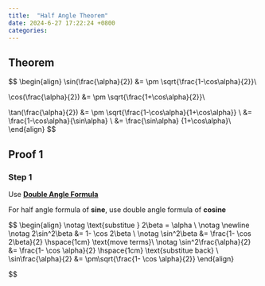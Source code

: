 ```yaml
---
title:  "Half Angle Theorem"
date: 2024-6-27 17:22:24 +0800
categories: 
---
```


## Theorem 

$$
\begin{align}
\sin(\frac{\alpha}{2}) &= \pm \sqrt{\frac{1-\cos\alpha}{2}}\\

\cos(\frac{\alpha}{2}) &= \pm \sqrt{\frac{1+\cos\alpha}{2}}\\

\tan(\frac{\alpha}{2}) &= \pm \sqrt{\frac{1-\cos\alpha}{1+\cos\alpha}} \\
&= \frac{1-\cos\alpha}{\sin\alpha} \\
&= \frac{\sin\alpha} {1+\cos\alpha}\\
\end{align}
$$

## Proof 1

### Step 1
Use [**Double Angle Formula**](../double_angle)

For half angle formula of **sine**, use double angle formula of **cosine**

$$
\begin{align}
\notag \text{substitue } 2\beta = \alpha  \\
\notag \newline
\notag  2\sin^2\beta &= 1- \cos 2\beta  \\
\notag \sin^2\beta &= \frac{1- \cos 2\beta}{2}  \hspace{1cm} \text{move terms}\\
\notag \sin^2\frac{\alpha}{2} &= \frac{1- \cos \alpha}{2} \hspace{1cm} \text{substitue back} \\
\sin\frac{\alpha}{2} &= \pm\sqrt{\frac{1- \cos \alpha}{2}}
\end{align}

$$
